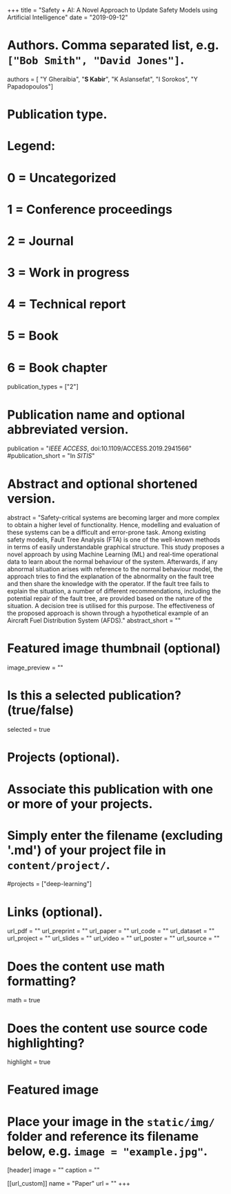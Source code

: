 +++
title = "Safety + AI: A Novel Approach to Update Safety Models using Artificial Intelligence"
date = "2019-09-12"

# Authors. Comma separated list, e.g. `["Bob Smith", "David Jones"]`.
authors = [ "Y Gheraibia", "**S Kabir**", "K Aslansefat", "I Sorokos", "Y Papadopoulos"]

# Publication type.
# Legend:
# 0 = Uncategorized
# 1 = Conference proceedings
# 2 = Journal
# 3 = Work in progress
# 4 = Technical report
# 5 = Book
# 6 = Book chapter
publication_types = ["2"]

# Publication name and optional abbreviated version.
publication = "*IEEE ACCESS*, doi:10.1109/ACCESS.2019.2941566"
#publication_short = "In *SITIS*"

# Abstract and optional shortened version.
abstract = "Safety-critical systems are becoming larger and more complex to obtain a higher level of functionality. Hence, modelling and evaluation of these systems can be a difficult and error-prone task. Among existing safety models, Fault Tree Analysis (FTA) is one of the well-known methods in terms of easily understandable graphical structure. This study proposes a novel approach by using Machine Learning (ML) and real-time operational data to learn about the normal behaviour of the system. Afterwards, if any abnormal situation arises with reference to the normal behaviour model, the approach tries to find the explanation of the abnormality on the fault tree and then share the knowledge with the operator. If the fault tree fails to explain the situation, a number of different recommendations, including the potential repair of the fault tree, are provided based on the nature of the situation. A decision tree is utilised for this purpose. The effectiveness of the proposed approach is shown through a hypothetical example of an Aircraft Fuel Distribution System (AFDS)."
abstract_short = ""

# Featured image thumbnail (optional)
image_preview = ""

# Is this a selected publication? (true/false)
selected = true

# Projects (optional).
#   Associate this publication with one or more of your projects.
#   Simply enter the filename (excluding '.md') of your project file in `content/project/`.
#projects = ["deep-learning"]

# Links (optional).
url_pdf = ""
url_preprint = ""
url_paper = ""
url_code = ""
url_dataset = ""
url_project = ""
url_slides = ""
url_video = ""
url_poster = ""
url_source = ""

# Does the content use math formatting?
math = true

# Does the content use source code highlighting?
highlight = true

# Featured image
# Place your image in the `static/img/` folder and reference its filename below, e.g. `image = "example.jpg"`.
[header]
image = ""
caption = ""

[[url_custom]]
    name = "Paper"
    url = ""
+++
